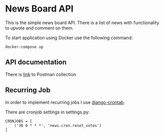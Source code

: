 # News Board API
This is the simple news board API.
There is a list of news with functionality to upvote and comment on them.

To start application using Docker use the following command:
```
docker-compose up
```
## API documentation
There is [link](https://documenter.getpostman.com/view/12026468/TVRoYSNx) to Postman collection

## Recurring Job
In order to implement recurring jobs I use [django-crontab](https://github.com/kraiz/django-crontab).

There are cronjob settings in settings.py:
```
CRONJOBS = [
    ('30 0 * * *', 'news.cron.reset_votes')
]
```
